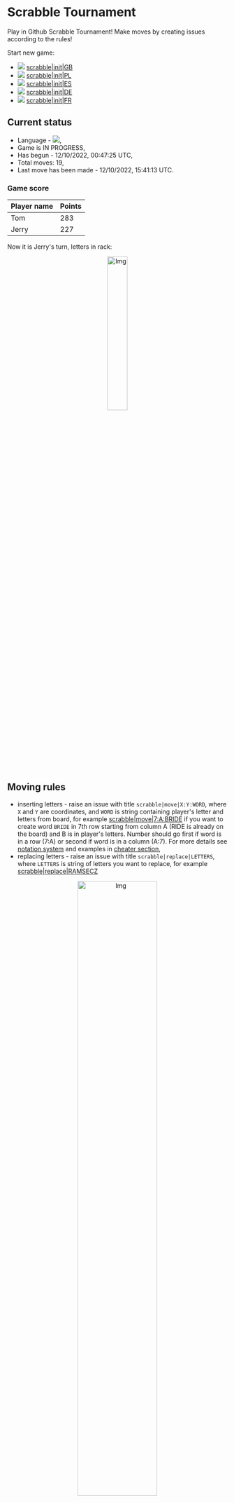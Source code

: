 
# Scrabble Tournament
Play in Github Scrabble Tournament! Make moves by creating issues according to the rules!
 
Start new game:

 - ![](https://raw.githubusercontent.com/radosz99/radosz99/main/flags/GB.png)  [scrabble&#124;init&#124;GB](https://github.com/radosz99/radosz99/issues/new?title=scrabble%7Cinit%7CGB&body=Just+push+%27Submit+new+issue%27+or+update+with+your+move.)
 - ![](https://raw.githubusercontent.com/radosz99/radosz99/main/flags/PL.png)  [scrabble&#124;init&#124;PL](https://github.com/radosz99/radosz99/issues/new?title=scrabble%7Cinit%7CPL&body=Just+push+%27Submit+new+issue%27+or+update+with+your+move.)
 - ![](https://raw.githubusercontent.com/radosz99/radosz99/main/flags/ES.png)  [scrabble&#124;init&#124;ES](https://github.com/radosz99/radosz99/issues/new?title=scrabble%7Cinit%7CES&body=Just+push+%27Submit+new+issue%27+or+update+with+your+move.)
 - ![](https://raw.githubusercontent.com/radosz99/radosz99/main/flags/DE.png)  [scrabble&#124;init&#124;DE](https://github.com/radosz99/radosz99/issues/new?title=scrabble%7Cinit%7CDE&body=Just+push+%27Submit+new+issue%27+or+update+with+your+move.)
 - ![](https://raw.githubusercontent.com/radosz99/radosz99/main/flags/FR.png)  [scrabble&#124;init&#124;FR](https://github.com/radosz99/radosz99/issues/new?title=scrabble%7Cinit%7CFR&body=Just+push+%27Submit+new+issue%27+or+update+with+your+move.)

## Current status
 - Language - ![](https://raw.githubusercontent.com/radosz99/radosz99/main/flags/ES.png),
 - Game is IN PROGRESS,
 - Has begun - 12/10/2022, 00:47:25 UTC,
 - Total moves: 19,
 - Last move has been made - 12/10/2022, 15:41:13 UTC.
    
### Game score
| Player name | Points |
 | - | - |  
| Tom | 283
| Jerry | 227

Now it is Jerry's turn, letters in rack:
<p align="center">
    <img src="https://raw.githubusercontent.com/radosz99/radosz99/main/rack.png" width=30% alt="Img"/>
</p>

## Moving rules
 - inserting letters - raise an issue with title `scrabble|move|X:Y:WORD`, where `X` and `Y` are coordinates, and `WORD` is string containing player's letter and letters from board, for example [scrabble&#124;move&#124;7:A:BRIDE](https://github.com/radosz99/radosz99/issues/new?title=scrabble%7Cmove%7C7%3AA%3ABRIDE&body=Just+push+%27Submit+new+issue%27+or+update+with+your+move.) if you want to create word `BRIDE` in 7th row starting from column A (RIDE is already on the board) and B is in player's letters. Number should go first if word is in a row (7:A) or second if word is in a column (A:7). For more details see [notation system](https://en.wikipedia.org/wiki/Scrabble#Notation_system) and examples in [cheater section](#cheater),
 - replacing letters - raise an issue with title `scrabble|replace|LETTERS`, where `LETTERS` is string of letters you want to replace, for example [scrabble&#124;replace&#124;RAMSECZ](https://github.com/radosz99/radosz99/issues/new?title=scrabble%7Creplace%7CRAMSECZ&body=Just+push+%27Submit+new+issue%27+or+update+with+your+move..)
<p align="center">
<img src="https://raw.githubusercontent.com/radosz99/radosz99/main/board.png" width=60% alt="Img"/>
</p>
    
## Leaderboard
| Moves | Who | Points |
| - | - | - |
| 19 | [@radosz99](github.com/radosz99)| 510

<a name="cheater"></a>
## Cheater section  
Are you sure? :smiling_imp: :smiling_imp: :smiling_imp:
<details>
  <summary>Spoiler warning!</summary>
  
  | Id | Move | Issue link | Points |
  | - | - | - | - |  
|1| L:3:cierzas | [scrabble&#124;move&#124;L:3:cierzas](https://github.com/radosz99/radosz99/issues/new?title=scrabble%7Cmove%7CL%3A3%3Acierzas&body=Just+push+%27Submit+new+issue%27+or+update+with+your+move.) | 56 
|2| L:2:arimez | [scrabble&#124;move&#124;L:2:arimez](https://github.com/radosz99/radosz99/issues/new?title=scrabble%7Cmove%7CL%3A2%3Aarimez&body=Just+push+%27Submit+new+issue%27+or+update+with+your+move.) | 54 
|3| L:0:mezais | [scrabble&#124;move&#124;L:0:mezais](https://github.com/radosz99/radosz99/issues/new?title=scrabble%7Cmove%7CL%3A0%3Amezais&body=Just+push+%27Submit+new+issue%27+or+update+with+your+move.) | 40 
|4| L:3:mirzas | [scrabble&#124;move&#124;L:3:mirzas](https://github.com/radosz99/radosz99/issues/new?title=scrabble%7Cmove%7CL%3A3%3Amirzas&body=Just+push+%27Submit+new+issue%27+or+update+with+your+move.) | 36 
|5| L:3:mirza | [scrabble&#124;move&#124;L:3:mirza](https://github.com/radosz99/radosz99/issues/new?title=scrabble%7Cmove%7CL%3A3%3Amirza&body=Just+push+%27Submit+new+issue%27+or+update+with+your+move.) | 34 
|6| L:3:mizas | [scrabble&#124;move&#124;L:3:mizas](https://github.com/radosz99/radosz99/issues/new?title=scrabble%7Cmove%7CL%3A3%3Amizas&body=Just+push+%27Submit+new+issue%27+or+update+with+your+move.) | 34 
|7| L:0:azeris | [scrabble&#124;move&#124;L:0:azeris](https://github.com/radosz99/radosz99/issues/new?title=scrabble%7Cmove%7CL%3A0%3Aazeris&body=Just+push+%27Submit+new+issue%27+or+update+with+your+move.) | 32 
|8| L:1:cariz | [scrabble&#124;move&#124;L:1:cariz](https://github.com/radosz99/radosz99/issues/new?title=scrabble%7Cmove%7CL%3A1%3Acariz&body=Just+push+%27Submit+new+issue%27+or+update+with+your+move.) | 32 
|9| L:2:erizas | [scrabble&#124;move&#124;L:2:erizas](https://github.com/radosz99/radosz99/issues/new?title=scrabble%7Cmove%7CL%3A2%3Aerizas&body=Just+push+%27Submit+new+issue%27+or+update+with+your+move.) | 32 
|10| M:0:mezas | [scrabble&#124;move&#124;M:0:mezas](https://github.com/radosz99/radosz99/issues/new?title=scrabble%7Cmove%7CM%3A0%3Amezas&body=Just+push+%27Submit+new+issue%27+or+update+with+your+move.) | 32 
</details>
    
## Latest moves
<details>
  <summary>Show latest 10 moves</summary>
  
  | Id | Type | Move / Letters to replace | Created words / New letters | Date | Points | Player | Who |
  | - | - | - | - | - | - | - | - |
|18| INSERT | 4:H:ideeis | ['IDEEIS'] | 12/10/2022, 15:41:13 UTC | 14 | Tom | [@radosz99](github.com/radosz99) |
|17| REPLACE | ['H', 'D', 'D', 'J', 'L', 'T', 'I'] | RAMSECZ | 12/10/2022, 15:33:23 UTC | 0 | Jerry | [@radosz99](github.com/radosz99) |
|16| INSERT | H:3:sisona | ['SISONA'] | 12/10/2022, 14:51:56 UTC | 7 | Tom | [@radosz99](github.com/radosz99) |
|15| INSERT | A:5:guaco | ['GUACO'] | 12/10/2022, 12:14:51 UTC | 24 | Jerry | [@radosz99](github.com/radosz99) |
|14| INSERT | 2:A:coplead | ['COPLEAD'] | 12/10/2022, 01:20:38 UTC | 28 | Tom | [@radosz99](github.com/radosz99) |
|13| INSERT | 0:D:tangad | ['TANGAD'] | 12/10/2022, 01:14:12 UTC | 24 | Jerry | [@radosz99](github.com/radosz99) |
|12| INSERT | B:0:broncha | ['BRONCHA'] | 12/10/2022, 01:12:05 UTC | 24 | Tom | [@radosz99](github.com/radosz99) |
|11| INSERT | D:0:talque | ['TALQUE'] | 12/10/2022, 01:10:40 UTC | 22 | Jerry | [@radosz99](github.com/radosz99) |
|10| INSERT | 5:A:gateabas | ['GATEABAS'] | 12/10/2022, 01:09:06 UTC | 63 | Tom | [@radosz99](github.com/radosz99) |
|9| INSERT | 11:A:pufs | ['PUFS'] | 12/10/2022, 01:08:24 UTC | 24 | Jerry | [@radosz99](github.com/radosz99) |
</details>
    